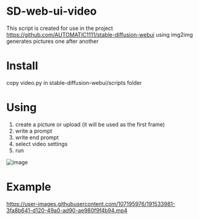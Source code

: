 # SD-web-ui-video

This script is created for use in the project https://github.com/AUTOMATIC1111/stable-diffusion-webui
using img2img generates pictures one after another

# Install
copy video.py in stable-diffusion-webui/scripts folder

# Using
1. create a picture or upload (it will be used as the first frame)
2. write a prompt
3. write end prompt
4. select video settings
5. run

![image](https://user-images.githubusercontent.com/107195976/191533315-b09e0e08-ec0c-4a86-a1fc-c451438a4e98.png)


# Example
https://user-images.githubusercontent.com/107195976/191533981-3fa8b641-d120-49a0-ad90-ae980f9f4b94.mp4

